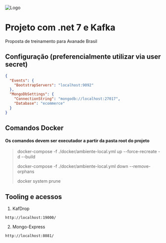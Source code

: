 
![Logo](https://raw.githubusercontent.com/encinecarlos/Ecommerce.Orders/feature/update/img/logo.png?raw=true)

# Projeto com .net 7 e Kafka

Proposta de treinamento para Avanade Brasil

## Configuração (preferencialmente utilizar via user secret)

```json
{
  "Events": {
    "BootstrapServers": "localhost:9092"
  },
  "MongoDbSettings": {
    "ConnectionString": "mongodb://localhost:27017",
    "Database": "ecommerce"
  }
}
```

## Comandos Docker

#### Os comandos devem ser executador a partir da pasta root do projeto

> docker-compose -f ./docker/ambiente-local.yml up --force-recreate -d --build
>
> docker-compose -f ./docker/ambiente-local.yml down --remove-orphans
>
> docker system prune

## Tooling e acessos

1. KafDrop
```
http://localhost:19000/
```

2. Mongo-Express
```
http://localhost:8081/
```
